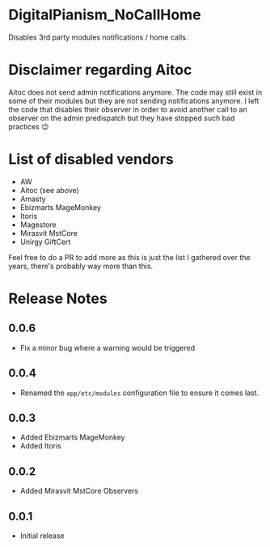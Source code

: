 # DigitalPianism_NoCallHome

Disables 3rd party modules notifications / home calls.

# Disclaimer regarding Aitoc

Aitoc does not send admin notifications anymore. The code may still exist in some of their modules but they are not sending notifications anymore. I left the code that disables their observer in order to avoid another call to an observer on the admin predispatch but they have stopped such bad practices :wink:

# List of disabled vendors

* AW
* Aitoc (see above)
* Amasty
* Ebizmarts MageMonkey
* Itoris
* Magestore
* Mirasvit MstCore
* Unirgy GiftCert

Feel free to do a PR to add more as this is just the list I gathered over the years, there's probably way more than this.

# Release Notes

## 0.0.6
- Fix a minor bug where a warning would be triggered

## 0.0.4
- Renamed the `app/etc/modules` configuration file to ensure it comes last.

## 0.0.3
- Added Ebizmarts MageMonkey
- Added Itoris

## 0.0.2
- Added Mirasvit MstCore Observers

## 0.0.1
- Initial release
